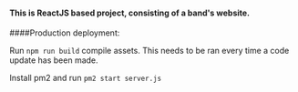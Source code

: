 
#### This is ReactJS based project, consisting of a band's website.

####Production deployment:

Run <code>npm run build</code> compile assets. This needs to be ran every time a code update has been made.

Install pm2 and run <code>pm2 start server.js</code>
